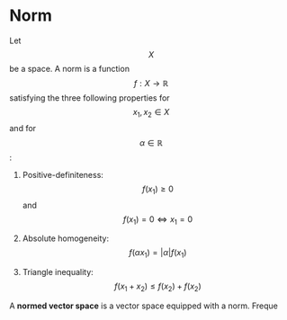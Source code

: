 # Norm

Let $$X$$ be a space. A norm is a function $$f: X \rightarrow \mathbb{R}$$ satisfying the 
three following properties for $$x_1, x_2 \in X$$ and for $$\alpha \in \mathbb{R}$$:

1. Positive-definiteness: $$f(x_1) \geq 0$$ and $$f(x_1) = 0 \Leftrightarrow x_1 = 0$$
   
2. Absolute homogeneity: $$f(\alpha x_1) = |\alpha| f(x_1)$$

3. Triangle inequality: $$f(x_1 + x_2) \leq f(x_2) + f(x_2)$$

A __normed vector space__ is a vector space equipped with a norm. Freque